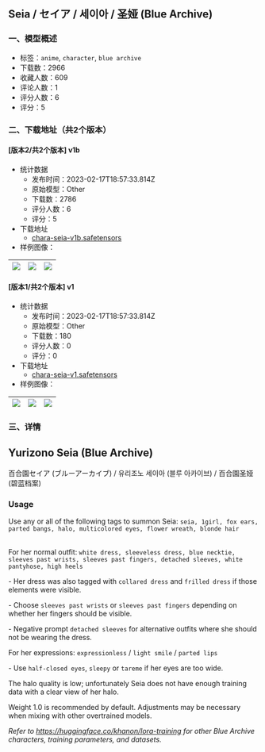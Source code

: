 ## Seia / セイア / 세이아 / 圣娅 (Blue Archive)
### 一、模型概述

- 标签：`anime`, `character`, `blue archive`
- 下载数：2966
- 收藏人数：609
- 评论人数：1
- 评分人数：6
- 评分：5

### 二、下载地址（共2个版本）

#### [版本2/共2个版本] v1b

- 统计数据
  - 发布时间：2023-02-17T18:57:33.814Z
  - 原始模型：Other
  - 下载数：2786
  - 评分人数：6
  - 评分：5
- 下载地址
  - [chara-seia-v1b.safetensors](https://civitai.com/api/download/models/9730)
- 样例图像：

| <img src="https://image.civitai.com/xG1nkqKTMzGDvpLrqFT7WA/0842db14-8182-49bd-dc47-ae005cfba600/width=450/94227.jpeg" /> | <img src="https://image.civitai.com/xG1nkqKTMzGDvpLrqFT7WA/3b41d64f-86cb-46d0-2bbc-d06e2ac73e00/width=450/94226.jpeg" /> | <img src="https://image.civitai.com/xG1nkqKTMzGDvpLrqFT7WA/d6a29cbf-e0f0-498b-9ccd-00e4157efa00/width=450/94225.jpeg" /> |
| ---- | ---- | ---- |

#### [版本1/共2个版本] v1

- 统计数据
  - 发布时间：2023-02-17T18:57:33.814Z
  - 原始模型：Other
  - 下载数：180
  - 评分人数：0
  - 评分：0
- 下载地址
  - [chara-seia-v1.safetensors](https://civitai.com/api/download/models/9663)
- 样例图像：

| <img src="https://image.civitai.com/xG1nkqKTMzGDvpLrqFT7WA/280c9d66-9218-4b07-7d6e-4204967f9c00/width=450/93375.jpeg" /> | <img src="https://image.civitai.com/xG1nkqKTMzGDvpLrqFT7WA/db263fbb-002a-42a5-7850-58bfbff75600/width=450/93377.jpeg" /> | <img src="https://image.civitai.com/xG1nkqKTMzGDvpLrqFT7WA/d5ac99de-7841-411b-dabb-29544b531f00/width=450/93376.jpeg" /> |
| ---- | ---- | ---- |


### 三、详情
<h2><strong>Yurizono Seia (Blue Archive)</strong></h2><p>百合園セイア (ブルーアーカイブ) / 유리조노 세이아 (블루 아카이브) / 百合園圣娅 (碧蓝档案)</p><p></p><h3>Usage</h3><p>Use any or all of the following tags to summon Seia: <code>seia, 1girl, fox ears, parted bangs, halo, multicolored eyes, flower wreath, blonde hair</code></p><p><br />For her normal outfit: <code>white dress, sleeveless dress, blue necktie, sleeves past wrists, sleeves past fingers, detached sleeves, white pantyhose, high heels</code></p><p>- Her dress was also tagged with <code>collared dress</code> and <code>frilled dress</code> if those elements were visible.</p><p>- Choose <code>sleeves past wrists</code> or <code>sleeves past fingers</code> depending on whether her fingers should be visible.</p><p>- Negative prompt <code>detached sleeves</code> for alternative outfits where she should not be wearing the dress.</p><p></p><p></p><p>For her expressions: <code>expressionless</code> / <code>light smile</code> / <code>parted lips</code></p><p>- Use <code>half-closed eyes</code>, <code>sleepy</code> or <code>tareme</code> if her eyes are too wide.</p><p></p><p>The halo quality is low; unfortunately Seia does not have enough training data with a clear view of her halo.</p><p></p><p>Weight 1.0 is recommended by default. Adjustments may be necessary when mixing with other overtrained models.</p><p><em>Refer to </em><a target="_blank" rel="ugc" href="https://huggingface.co/khanon/lora-training"><em>https://huggingface.co/khanon/lora-training</em></a><em> for other Blue Archive characters, training parameters, and datasets.</em></p>